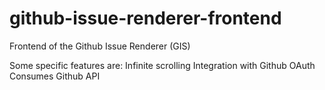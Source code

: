 # github-issue-renderer-frontend
Frontend of the Github Issue Renderer (GIS)

Some specific features are:
Infinite scrolling
Integration with Github OAuth
Consumes Github API
